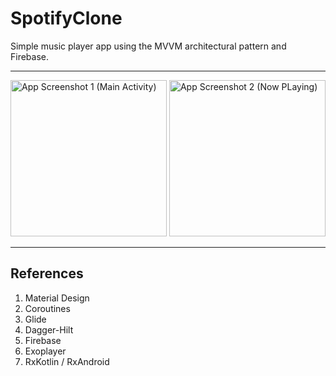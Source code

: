 # SpotifyClone

Simple music player app using the MVVM architectural pattern and Firebase.

***

<img src="![Screenshot_20201224-030737_SpotifyClone](https://user-images.githubusercontent.com/17928064/103026591-a117c580-4597-11eb-9ef3-4510d11fabf5.jpg)" width="250" title="App Screenshot 1 (Main Activity)"> <img src="![Screenshot_20201224-030747_SpotifyClone](https://user-images.githubusercontent.com/17928064/103026654-bdb3fd80-4597-11eb-8817-10df8a75310a.jpg)" width="250" title="App Screenshot 2 (Now PLaying)">

***

## References
1. Material Design
2. Coroutines
3. Glide
4. Dagger-Hilt
5. Firebase
6. Exoplayer
7. RxKotlin / RxAndroid
